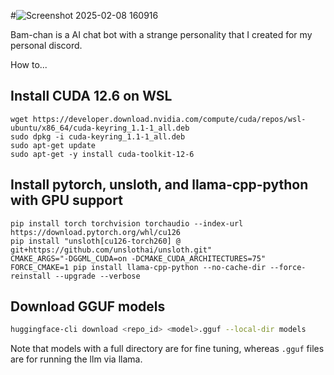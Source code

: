 #![Screenshot 2025-02-08 160916](https://github.com/user-attachments/assets/1c54125c-dd74-473a-95bc-2ca1f7989876)

Bam-chan is a AI chat bot with a strange personality that I created for my personal discord.

 How to...

## Install CUDA 12.6 on WSL

```
wget https://developer.download.nvidia.com/compute/cuda/repos/wsl-ubuntu/x86_64/cuda-keyring_1.1-1_all.deb
sudo dpkg -i cuda-keyring_1.1-1_all.deb
sudo apt-get update
sudo apt-get -y install cuda-toolkit-12-6
```

## Install pytorch, unsloth, and llama-cpp-python with GPU support

```
pip install torch torchvision torchaudio --index-url https://download.pytorch.org/whl/cu126
pip install "unsloth[cu126-torch260] @ git+https://github.com/unslothai/unsloth.git"
CMAKE_ARGS="-DGGML_CUDA=on -DCMAKE_CUDA_ARCHITECTURES=75" FORCE_CMAKE=1 pip install llama-cpp-python --no-cache-dir --force-reinstall --upgrade --verbose
```

## Download GGUF models

```bash
huggingface-cli download <repo_id> <model>.gguf --local-dir models
```

Note that models with a full directory are for fine tuning, whereas `.gguf` files are for running the llm via llama.
